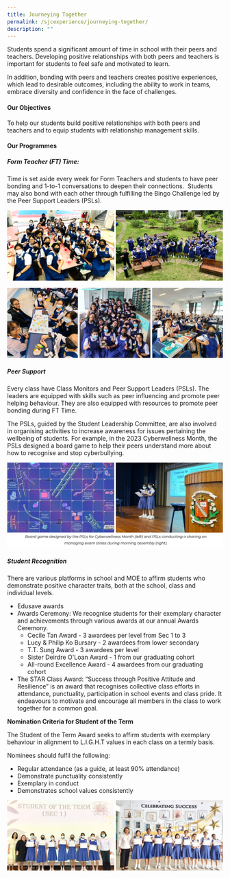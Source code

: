 ```yaml
---
title: Journeying Together
permalink: /sjcexperience/journeying-together/
description: ""
---
```

Students spend a significant amount of time in school with their peers and teachers. Developing positive relationships with both peers and teachers is important for students to feel safe and motivated to learn.

In addition, bonding with peers and teachers creates positive experiences, which lead to desirable outcomes, including the ability to work in teams, embrace diversity and confidence in the face of challenges.

#### **Our Objectives**
To help our students build positive relationships with both peers and teachers and to equip students with relationship management skills.

#### **Our Programmes**
##### **Form Teacher (FT) Time:**
Time is set aside every week for Form Teachers and students to have peer bonding and 1-to-1 conversations to deepen their connections.  Students may also bond with each other through fulfilling the Bingo Challenge led by the Peer Support Leaders (PSLs).

![](/images/The%20SJC%20Experience/Journeying%20Together/ft%20time2.png)

![](/images/The%20SJC%20Experience/Journeying%20Together/ft%20time.png)

##### **Peer Support**
Every class have Class Monitors and Peer Support Leaders (PSLs). The leaders are equipped with skills such as peer influencing and promote peer helping behaviour. They are also equipped with resources to promote peer bonding during FT Time.

The PSLs, guided by the Student Leadership Committee, are also involved in organising activities to increase awareness for issues pertaining the wellbeing of students. For example, in the 2023 Cyberwellness Month, the PSLs designed a board game to help their peers understand more about how to recognise and stop cyberbullying.

![](/images/The%20SJC%20Experience/Journeying%20Together/psl%20image.jpg)

##### **Student Recognition**

There are various platforms in school and MOE to affirm students who demonstrate positive character traits, both at the school, class and individual levels.

* Edusave awards
* Awards Ceremony: We recognise students for their exemplary character and achievements through various awards at our annual Awards Ceremony.
	* Cecile Tan Award - 3 awardees per level from Sec 1 to 3
	*  Lucy & Philip Ko Bursary - 2 awardees from lower secondary
	*   T.T. Sung Award - 3 awardees per level
	*   Sister Deirdre O'Loan Award - 1 from our graduating cohort
	*   All-round Excellence Award - 4 awardees from our graduating cohort
* The STAR Class Award: “Success through Positive Attitude and Resilience” is an award that recognises collective class efforts in attendance, punctuality, participation in school events and class pride. It endeavours to motivate and encourage all members in the class to work together for a common goal.

**Nomination Criteria for Student of the Term**

The Student of the Term Award seeks to affirm students with exemplary behaviour in alignment to L.I.G.H.T values in each class on a termly basis.

Nominees should fulfil the following:

* Regular attendance (as a guide, at least 90% attendance)
* Demonstrate punctuality consistently
* Exemplary in conduct
* Demonstrates school values consistently

![](/images/The%20SJC%20Experience/Journeying%20Together/sot%20sot.jpg)